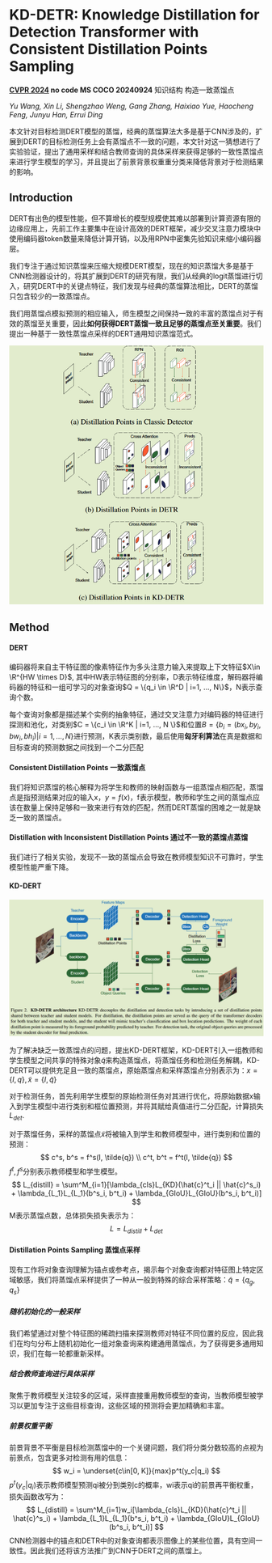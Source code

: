 # KD-DETR: Knowledge Distillation for Detection Transformer with Consistent Distillation Points Sampling

**[CVPR 2024](https://openaccess.thecvf.com/content/CVPR2024/html/Wang_KD-DETR_Knowledge_Distillation_for_Detection_Transformer_with_Consistent_Distillation_Points_CVPR_2024_paper.html)	no code	MS COCO	20240924**	知识结构  构造一致蒸馏点

*Yu Wang, Xin Li, Shengzhao Weng, Gang Zhang, Haixiao Yue, Haocheng Feng, Junyu Han, Errui Ding*

本文针对目标检测DERT模型的蒸馏，经典的蒸馏算法大多是基于CNN涉及的，扩展到DERT的目标检测任务上会有蒸馏点不一致的问题，本文针对这一猜想进行了实验验证，提出了通用采样和结合教师查询的具体采样来获得足够的一致性蒸馏点来进行学生模型的学习，并且提出了前景背景权重重分类来降低背景对于检测结果的影响。

## Introduction

DERT有出色的模型性能，但不算增长的模型规模使其难以部署到计算资源有限的边缘应用上，先前工作主要集中在设计高效的DERT框架，减少交叉注意力模块中使用编码器token数量来降低计算开销，以及用RPN中密集先验知识来缩小编码器层。

我们专注于通过知识蒸馏来压缩大规模DERT模型，现在的知识蒸馏大多是基于CNN检测器设计的，将其扩展到DERT的研究有限，我们从经典的logit蒸馏进行切入，研究DERT中的关键点特征，我们发现与经典的蒸馏算法相比，DERT的蒸馏只包含较少的一致蒸馏点。

我们用蒸馏点模拟预测的相应输入，师生模型之间保持一致的丰富的蒸馏点对于有效的蒸馏至关重要，因此**如何获得DERT蒸馏一致且足够的蒸馏点至关重要**。我们提出一种基于一致性蒸馏点采样的DERT通用知识蒸馏范式。

![ ](imgs/image-20240924150647466.png)

## Method

#### DERT

编码器将来自主干特征图的像素特征作为多头注意力输入来提取上下文特征$X\in \R^{HW \times D}$, 其中HW表示特征图的分别率，D表示特征维度，解码器将编码器的特征和一组可学习的对象查询$Q = \{q_i \in \R^D | i=1, ..., N\}$，N表示查询个数。

每个查询对象都是描述某个实例的抽象特征，通过交叉注意力对编码器的特征进行探测和池化，对类别$C = \{c_i \in \R^K | i=1, ..., N \}$和位置$B = \{ b_i = (bx_i, by_i, bw_i, bh_i)|i=1, ..., N \}$进行预测，K表示类别数，最后使用**匈牙利算法**在真是数据和目标查询的预测数据之间找到一个二分匹配



#### Consistent Distillation Points   一致蒸馏点

我们将知识蒸馏的核心解释为将学生和教师的映射函数与一组蒸馏点相匹配，蒸馏点是指预测结果对应的输入x，$y = f(x)$，f表示模型，教师和学生之间的蒸馏点应该在数量上保持足够和一致来进行有效的匹配，然而DERT蒸馏的困难之一就是缺乏一致的蒸馏点。



#### Distillation with Inconsistent Distillation Points	通过不一致的蒸馏点蒸馏

我们进行了相关实验，发现不一致的蒸馏点会导致在教师模型知识不可靠时，学生模型性能严重下降。

#### KD-DERT

![image-20240924164645651](imgs/image-20240924164645651.png)

为了解决缺乏一致蒸馏点的问题，提出KD-DERT框架，KD-DERT引入一组教师和学生模型之间共享的特殊对象$\tilde{q}$来构造蒸馏点，将蒸馏任务和检测任务解耦，KD-DERT可以提供充足且一致的蒸馏点，原始蒸馏点和采样蒸馏点分别表示为：$x = \{I, q\}, \tilde{x} = \{I, \tilde{q}\}$

对于检测任务，首先利用学生模型的原始检测任务对其进行优化，将原始数据x输入到学生模型中进行类别和框位置预测，并将其赋给真值进行二分匹配，计算损失$L_{det}$.

对于蒸馏任务，采样的蒸馏点$\tilde{x}$将被输入到学生和教师模型中，进行类别和位置的预测：
$$
c^s, b^s = f^s(I, \tilde{q}) \\
c^t, b^t = f^t(I, \tilde{q})
$$
$f^t, f^s$分别表示教师模型和学生模型。
$$
L_{distill} = \sum^M_{i=1}[\lambda_{cls}L_{KD}(\hat{c}^t_i || \hat{c}^s_i) + \lambda_{L_1}L_{L_1}(b^s_i, b^t_i) + \lambda_{GIoU}L_{GIoU}(b^s_i, b^t_i)]
$$
M表示蒸馏点数，总体损失损失表示为：
$$
L = L_{distill} + L_{det}
$$

#### Distillation Points Sampling  蒸馏点采样

现有工作将对象查询理解为锚点或参考点，揭示每个对象查询都对特征图上特定区域敏感，我们将蒸馏点采样提供了一种从一般到特殊的综合采样策略：$\tilde{q} = \{ q_g, q_s\}$

##### 随机初始化的一般采样

我们希望通过对整个特征图的稀疏扫描来探测教师对特征不同位置的反应，因此我们在均匀分布上随机初始化一组对象查询来构建通用蒸馏点，为了获得更多通用知识，我们在每一轮都重新采样。

##### 结合教师查询进行具体采样

聚焦于教师模型关注较多的区域，采样直接重用教师模型的查询，当教师模型被学习以更加专注于这些目标查询，这些区域的预测将会更加精确和丰富。

##### 前景权重平衡

前景背景不平衡是目标检测蒸馏中的一个关键问题，我们将分类分数较高的点视为前景点，包含更多对检测有用的信息：
$$
w_i = \underset{c\in[0, K]}{max}p^t(y_c|q_i)
$$
$p^t(y_c|q_i)$表示教师模型预测qi被分到类别c的概率，wi表示qi的前景再平衡权重，损失函数改写为：
$$
L_{distill} = \sum^M_{i=1}w_i[\lambda_{cls}L_{KD}(\hat{c}^t_i || \hat{c}^s_i) + \lambda_{L_1}L_{L_1}(b^s_i, b^t_i) + \lambda_{GIoU}L_{GIoU}(b^s_i, b^t_i)]
$$
CNN检测器中的锚点和DETR中的对象查询都表示图像上的某些位置，具有空间一致性。因此我们还将该方法推广到CNN于DERT之间的蒸馏上。